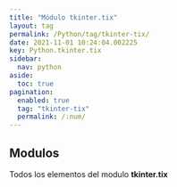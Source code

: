 ```yaml
---
title: "Módulo tkinter.tix"
layout: tag
permalink: /Python/tag/tkinter-tix/
date: 2021-11-01 10:24:04.002225
key: Python.tkinter.tix
sidebar: 
  nav: python
aside: 
  toc: true
pagination: 
  enabled: true
  tag: "tkinter-tix"
  permalink: /:num/
---
```


<h2>Modulos</h2>
Todos los elementos del modulo <strong>tkinter.tix</strong>
